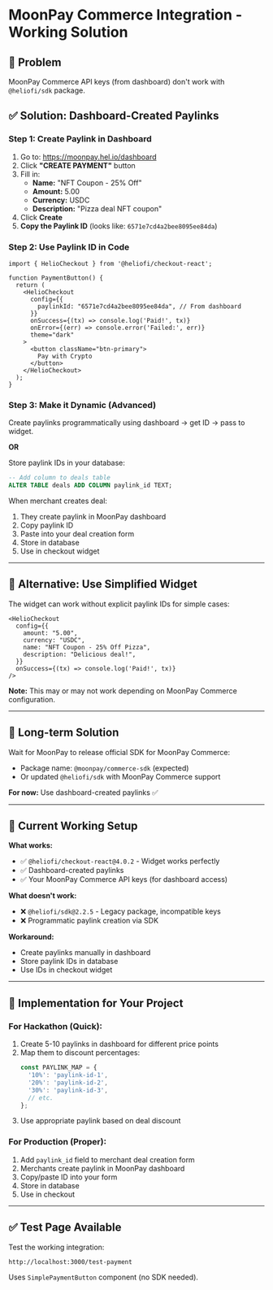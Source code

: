 # MoonPay Commerce Integration - Working Solution

## 🎯 Problem
MoonPay Commerce API keys (from dashboard) don't work with `@heliofi/sdk` package.

## ✅ Solution: Dashboard-Created Paylinks

### Step 1: Create Paylink in Dashboard

1. Go to: https://moonpay.hel.io/dashboard
2. Click **"CREATE PAYMENT"** button
3. Fill in:
   - **Name:** "NFT Coupon - 25% Off"
   - **Amount:** 5.00
   - **Currency:** USDC
   - **Description:** "Pizza deal NFT coupon"
4. Click **Create**
5. **Copy the Paylink ID** (looks like: `6571e7cd4a2bee8095ee84da`)

### Step 2: Use Paylink ID in Code

```tsx
import { HelioCheckout } from '@heliofi/checkout-react';

function PaymentButton() {
  return (
    <HelioCheckout
      config={{
        paylinkId: "6571e7cd4a2bee8095ee84da", // From dashboard
      }}
      onSuccess={(tx) => console.log('Paid!', tx)}
      onError={(err) => console.error('Failed:', err)}
      theme="dark"
    >
      <button className="btn-primary">
        Pay with Crypto
      </button>
    </HelioCheckout>
  );
}
```

### Step 3: Make it Dynamic (Advanced)

Create paylinks programmatically using dashboard → get ID → pass to widget.

**OR**

Store paylink IDs in your database:
```sql
-- Add column to deals table
ALTER TABLE deals ADD COLUMN paylink_id TEXT;
```

When merchant creates deal:
1. They create paylink in MoonPay dashboard
2. Copy paylink ID
3. Paste into your deal creation form
4. Store in database
5. Use in checkout widget

---

## 🎨 Alternative: Use Simplified Widget

The widget can work without explicit paylink IDs for simple cases:

```tsx
<HelioCheckout
  config={{
    amount: "5.00",
    currency: "USDC",
    name: "NFT Coupon - 25% Off Pizza",
    description: "Delicious deal!",
  }}
  onSuccess={(tx) => console.log('Paid!', tx)}
/>
```

**Note:** This may or may not work depending on MoonPay Commerce configuration.

---

## 🔄 Long-term Solution

Wait for MoonPay to release official SDK for MoonPay Commerce:
- Package name: `@moonpay/commerce-sdk` (expected)
- Or updated `@heliofi/sdk` with MoonPay Commerce support

**For now:** Use dashboard-created paylinks ✅

---

## 📝 Current Working Setup

**What works:**
- ✅ `@heliofi/checkout-react@4.0.2` - Widget works perfectly
- ✅ Dashboard-created paylinks
- ✅ Your MoonPay Commerce API keys (for dashboard access)

**What doesn't work:**
- ❌ `@heliofi/sdk@2.2.5` - Legacy package, incompatible keys
- ❌ Programmatic paylink creation via SDK

**Workaround:**
- Create paylinks manually in dashboard
- Store paylink IDs in database
- Use IDs in checkout widget

---

## 🎯 Implementation for Your Project

### For Hackathon (Quick):
1. Create 5-10 paylinks in dashboard for different price points
2. Map them to discount percentages:
   ```typescript
   const PAYLINK_MAP = {
     '10%': 'paylink-id-1',
     '20%': 'paylink-id-2',
     '30%': 'paylink-id-3',
     // etc.
   };
   ```
3. Use appropriate paylink based on deal discount

### For Production (Proper):
1. Add `paylink_id` field to merchant deal creation form
2. Merchants create paylink in MoonPay dashboard
3. Copy/paste ID into your form
4. Store in database
5. Use in checkout

---

## ✅ Test Page Available

Test the working integration:
```
http://localhost:3000/test-payment
```

Uses `SimplePaymentButton` component (no SDK needed).
